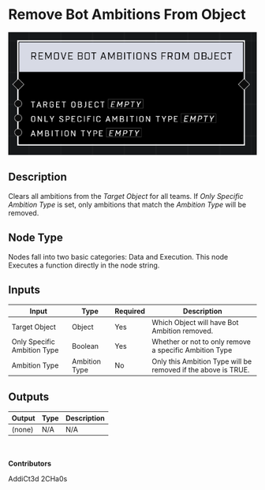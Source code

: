 # Remove Bot Ambitions From Object
![alt text](../../../.gitbook/assets/remove-bot-ambitions-from-object.png)
## Description
Clears all ambitions from the *Target Object* for all teams. If *Only Specific Ambition Type* is set, only ambitions that match the *Ambition Type* will be removed.

## Node Type
Nodes fall into two basic categories: Data and Execution. This node Executes a function directly in the node string.

## Inputs
| Input            | Type             | Required | Description												    |
|------------------|------------------|----------|--------------------------------------------------------------|
| Target Object | Object | Yes | Which Object will have Bot Ambition removed. |
| Only Specific Ambition Type | Boolean | Yes | Whether or not to only remove a specific Ambition Type |
| Ambition Type | Ambition Type | No | Only this Ambition Type will be removed if the above is TRUE.|

## Outputs
| Output           | Type             | Description												     |
|------------------|------------------|--------------------------------------------------------------|
| (none) | N/A  | N/A  |

\
\
**Contributors**

AddiCt3d 2CHa0s
